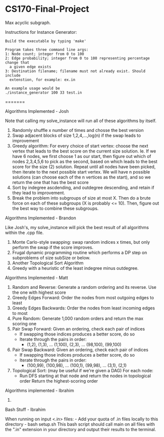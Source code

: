 # CS170-Final-Project
Max acyclic subgraph.

Instructions for Instance Generator:

    Build the executable by typing 'make'

    Program takes three command line args:
    1: Node count; integer from 0 to 100
    2: Edge probability; integer from 0 to 100 representing percentage change that  
      a given edge exists
    3: Destination filename; filename must not already exist. Should include
      extenstion, for example: ex.in

    An example usage would be
    ./instance_generator 100 33 test.in
=======


Algorithms Implemented - Josh

Note that calling my solve_instance will run all of these algorithms by itself.

1. Randomly shuffle x number of times and chosse the best version
2. Swap adjacent blocks of size 1,2,4,...,log(n) if the swap leads to improvement
3. Greedy algorithm:
      For every choice of start vertex:
           choose the next vertex that leads to the best score on the current size solution.
      Ie. If we have 6 nodes, we first choose 1 as our start, then figure out which
      of nodes 2,3,4,5,6 to pick as the second, based on which leads to the
      best score for the size (2) solution.
      Repeat until all nodes have been picked, then iterate to the next possible start vertex.
      We will have n possible solutions (can choose each of the n vertices as the start),
      and so we return the one that has the best score
4. Sort by indegree ascdending, and outdegree descending, and retain if they lead to
    improvement.
5. Break the problem into subgroups of size at most X. Then do a brute force on each
of these subgroups (X is probably <= 10). Then, figure out the best way to combine
these subgroups.


Algorithms Implemented - Brandon

Like Josh's, my solve_instance will pick the best result of all algorithms within the .cpp file.

1. Monte Carlo-style swapping: swap random indices x times, but only perform the swap if the score improves.
2. Frugal dynamic programming routine which performs a DP step on subproblems of size subSize or below.
3. Another Topological Sort Algorithm
4. Greedy with a heuristic of the least indegree minus outdegree.


Algorithms Implemented - Matt

1. Random and Reverse: Generate a random ordering and its reverse. Use the one with
   highest score
2. Greedy Edges Forward: Order the nodes from most outgoing edges to least
3. Greedy Edges Backwards: Order the nodes from least incoming edges to most
4. Pure Random: Generate 1,000 random orders and return the max scoring one
5. Pair Swap Forward: Given an ordering, check each pair of indices
   - If swapping those indices produces a better score, do so
   - Iterate through the pairs in order:
        - (1,2), (1,3), ... (1,100), (2,3), ... (98,100), (99,100)
6. Pair Swap Backward: Given an ordering, check each pair of indices
   - If swapping those indices produces a better score, do so
   - Iterate through the pairs in order:
        - (100,99), (100,98), ... (100,1), (99,98), ... (3,1), (2,1)
7. Topological Sort: (may be useful if we're given a DAG)
   For each node:
   - Run DFS starting at that node and return the nodes in topological order
   Return the highest-scoring order

Algorithms implemented - Ibrahim

1. 

Bash Stuff - Ibrahim

When running on input <.in> files:
    - Add your quota of .in files locally to this directory
    - bash setup.sh 
This bash script should call main on all files with the ".in" extension in your directory and output their results to the terminal. 
